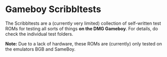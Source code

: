 # Gameboy Scribbltests

The Scribbltests are a (currently very limited) collection of self-written test ROMs for testing all sorts of things **on the DMG Gameboy**. For details, do check the individual test folders.

**Note:** Due to a lack of hardware, these ROMs are (currently) only tested on the emulators BGB and SameBoy.